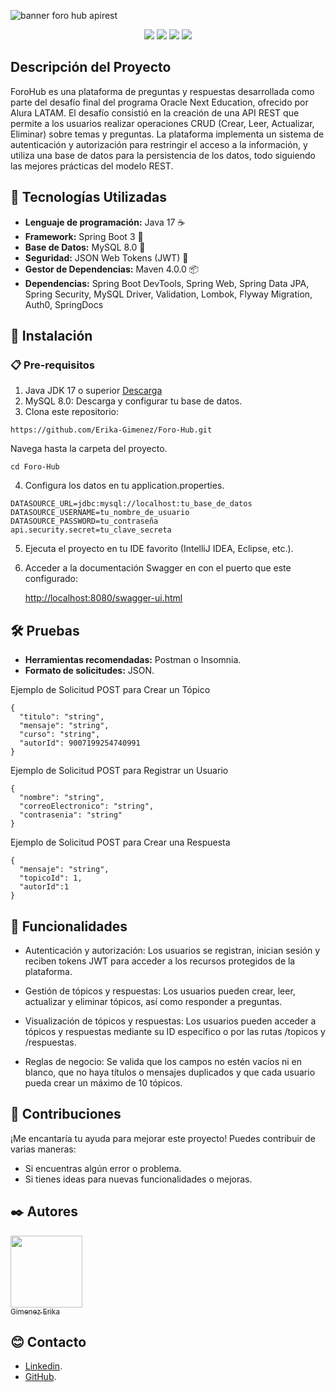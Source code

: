 ![banner foro hub apirest](https://github.com/user-attachments/assets/11da1dc2-fc62-44e9-aa3a-7fd37f32daf4)

<p align="center"> 
  <img src="http://img.shields.io/static/v1?label=STATUS&message=EN%20DESARROLLO&color=ORANGE&style=for-the-badge" /> 
  <img src="https://img.shields.io/badge/language-Java-007396?style=for-the-badge"/> 
  <img src="https://img.shields.io/badge/framework-Spring%20Boot-6DB33F?style=for-the-badge"/> 
  <img src="https://img.shields.io/badge/database-MySQL-4479A1?style=for-the-badge"/> 
</p>

## Descripción del Proyecto
ForoHub es una plataforma de preguntas y respuestas desarrollada como parte del desafío final del programa Oracle Next Education, ofrecido por Alura LATAM. 
El desafío consistió en la creación de una API REST que permite a los usuarios realizar operaciones CRUD (Crear, Leer, Actualizar, Eliminar) sobre temas y preguntas. 
La plataforma implementa un sistema de autenticación y autorización para restringir el acceso a la información, y utiliza una base de datos para la persistencia de los datos, 
todo siguiendo las mejores prácticas del modelo REST.

## 🔧 Tecnologías Utilizadas
- **Lenguaje de programación:** Java 17 ☕
- **Framework:** Spring Boot 3 🌱
- **Base de Datos:** MySQL 8.0 🐬
- **Seguridad:** JSON Web Tokens (JWT) 🔐
- **Gestor de Dependencias:** Maven 4.0.0 📦
- **Dependencias:** Spring Boot DevTools, Spring Web, Spring Data JPA, Spring Security, MySQL Driver, Validation, Lombok, Flyway Migration, Auth0, SpringDocs

## 🚀 Instalación
### 📋 Pre-requisitos
1. Java JDK 17 o superior  [Descarga](https://www.oracle.com/ar/java/technologies/downloads/#java17)
2. MySQL 8.0: Descarga y configurar tu base de datos.
3. Clona este repositorio:
````
https://github.com/Erika-Gimenez/Foro-Hub.git

````
Navega hasta la carpeta del proyecto.
````
cd Foro-Hub

````
4. Configura los datos en tu application.properties.
````
DATASOURCE_URL=jdbc:mysql://localhost:tu_base_de_datos
DATASOURCE_USERNAME=tu_nombre_de_usuario
DATASOURCE_PASSWORD=tu_contraseña
api.security.secret=tu_clave_secreta
````
5. Ejecuta el proyecto en tu IDE favorito (IntelliJ IDEA, Eclipse, etc.).

6. Acceder a la documentación Swagger en con el puerto que este configurado:

   [http://localhost:8080/swagger-ui.html](http://localhost:8080/swagger-ui/index.html)

## 🛠️ Pruebas

- **Herramientas recomendadas:** Postman o Insomnia.
- **Formato de solicitudes:** JSON.

Ejemplo de Solicitud POST para Crear un Tópico
````
{
  "titulo": "string",
  "mensaje": "string",
  "curso": "string",
  "autorId": 9007199254740991
}

````

Ejemplo de Solicitud POST para Registrar un Usuario
````
{
  "nombre": "string",
  "correoElectronico": "string",
  "contrasenia": "string"
}

````

Ejemplo de Solicitud POST para Crear una Respuesta
````
{
  "mensaje": "string",
  "topicoId": 1,
  "autorId":1
}

````
## 📂 Funcionalidades

- Autenticación y autorización: Los usuarios se registran, inician sesión y reciben tokens JWT para acceder a los recursos protegidos de la plataforma.

- Gestión de tópicos y respuestas: Los usuarios pueden crear, leer, actualizar y eliminar tópicos, así como responder a preguntas.

- Visualización de tópicos y respuestas: Los usuarios pueden acceder a tópicos y respuestas mediante su ID específico o por las rutas /topicos y /respuestas.

- Reglas de negocio: Se valida que los campos no estén vacíos ni en blanco, que no haya títulos o mensajes duplicados y que cada usuario pueda crear un máximo de 10 tópicos.

## 🙌 Contribuciones
¡Me encantaría tu ayuda para mejorar este proyecto! Puedes contribuir de varias maneras:
* Si encuentras algún error o problema.
* Si tienes ideas para nuevas funcionalidades o mejoras.

## ✒️ Autores 

[<img src="https://github.com/user-attachments/assets/1e99f8e5-f229-4128-837a-554d2844c64c" width=115><br><sub>Gimenez Erika</sub>](https://github.com/Erika-Gimenez)

## 😊 Contacto 

* [Linkedin](https://www.linkedin.com/in/erika-gimenez/).
* [GitHub](https://github.com/Erika-Gimenez).





